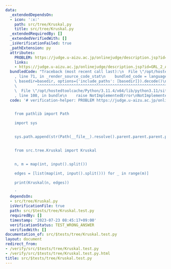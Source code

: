 ```yaml
---
data:
  _extendedDependsOn:
  - icon: ':x:'
    path: src/tree/Kruskal.py
    title: src/tree/Kruskal.py
  _extendedRequiredBy: []
  _extendedVerifiedWith: []
  _isVerificationFailed: true
  _pathExtension: py
  attributes:
    PROBLEM: https://judge.u-aizu.ac.jp/onlinejudge/description.jsp?id=GRL_2_A
    links:
    - https://judge.u-aizu.ac.jp/onlinejudge/description.jsp?id=GRL_2_A
  bundledCode: "Traceback (most recent call last):\n  File \"/opt/hostedtoolcache/Python/3.11.4/x64/lib/python3.11/site-packages/onlinejudge_verify/documentation/build.py\"\
    , line 71, in _render_source_code_stat\n    bundled_code = language.bundle(stat.path,\
    \ basedir=basedir, options={'include_paths': [basedir]}).decode()\n          \
    \         ^^^^^^^^^^^^^^^^^^^^^^^^^^^^^^^^^^^^^^^^^^^^^^^^^^^^^^^^^^^^^^^^^^^^^^^^^^^^^^^^^\n\
    \  File \"/opt/hostedtoolcache/Python/3.11.4/x64/lib/python3.11/site-packages/onlinejudge_verify/languages/python.py\"\
    , line 108, in bundle\n    raise NotImplementedError\nNotImplementedError\n"
  code: '# verification-helper: PROBLEM https://judge.u-aizu.ac.jp/onlinejudge/description.jsp?id=GRL_2_A


    from pathlib import Path

    import sys


    sys.path.append(str(Path(__file__).resolve().parent.parent.parent.parent))


    from src.tree.Kruskal import Kruskal


    n, m = map(int, input().split())

    edges = [list(map(int, input().split())) for _ in range(m)]

    print(Kruskal(n, edges))

    '
  dependsOn:
  - src/tree/Kruskal.py
  isVerificationFile: true
  path: src/$tests/tree/Kruskal.test.py
  requiredBy: []
  timestamp: '2023-07-23 08:45:17+09:00'
  verificationStatus: TEST_WRONG_ANSWER
  verifiedWith: []
documentation_of: src/$tests/tree/Kruskal.test.py
layout: document
redirect_from:
- /verify/src/$tests/tree/Kruskal.test.py
- /verify/src/$tests/tree/Kruskal.test.py.html
title: src/$tests/tree/Kruskal.test.py
---
```


